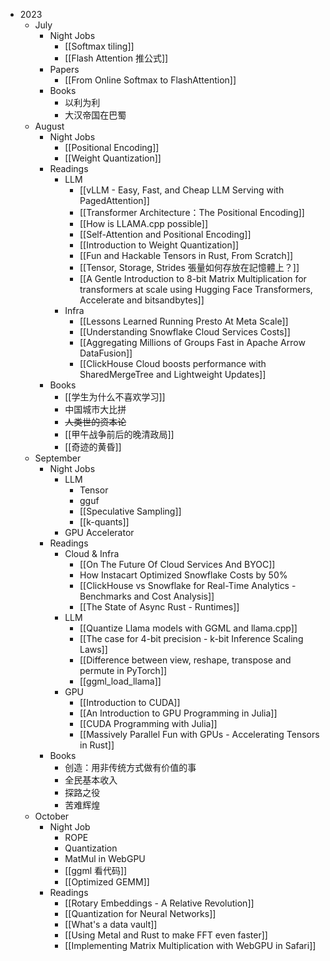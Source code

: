- 2023
	- July
		- Night Jobs
			- [[Softmax tiling]]
			- [[Flash Attention 推公式]]
		- Papers
			- [[From Online Softmax to FlashAttention]]
		- Books
			- 以利为利
			- 大汉帝国在巴蜀
	- August
		- Night Jobs
			- [[Positional Encoding]]
			- [[Weight Quantization]]
		- Readings
			- LLM
				- [[vLLM - Easy, Fast, and Cheap LLM Serving with PagedAttention]]
				- [[Transformer Architecture：The Positional Encoding]]
				- [[How is LLAMA.cpp possible]]
				- [[Self-Attention and Positional Encoding]]
				-  [[Introduction to Weight Quantization]]
				- [[Fun and Hackable Tensors in Rust, From Scratch]]
				- [[Tensor, Storage, Strides 張量如何存放在記憶體上？]]
				- [[A Gentle Introduction to 8-bit Matrix Multiplication for transformers at scale using Hugging Face Transformers, Accelerate and bitsandbytes]]
			- Infra
				- [[Lessons Learned Running Presto At Meta Scale]]
				- [[Understanding Snowflake Cloud Services Costs]]
				- [[Aggregating Millions of Groups Fast in Apache Arrow DataFusion]]
				- [[ClickHouse Cloud boosts performance with SharedMergeTree and Lightweight Updates]]
		- Books
			- [[学生为什么不喜欢学习]]
			- 中国城市大比拼
			- ~~人类世的资本论~~
			- [[甲午战争前后的晚清政局]]
			- [[奇迹的黄昏]]
	- September
		- Night Jobs
			- LLM
				- Tensor
				- gguf
				- [[Speculative Sampling]]
				- [[k-quants]]
			- GPU Accelerator
		- Readings
			- Cloud & Infra
				- [[On The Future Of Cloud Services And BYOC]]
				- How Instacart Optimized Snowflake Costs by 50%
				- [[ClickHouse vs Snowflake for Real-Time Analytics - Benchmarks and Cost Analysis]]
				- [[The State of Async Rust - Runtimes]]
			- LLM
				- [[Quantize Llama models with GGML and llama.cpp]]
				- [[The case for 4-bit precision - k-bit Inference Scaling Laws]]
				- [[Difference between view, reshape, transpose and permute in PyTorch]]
				- [[ggml_load_llama]]
			- GPU
				- [[Introduction to CUDA]]
				- [[An Introduction to GPU Programming in Julia]]
				- [[CUDA Programming with Julia]]
				- [[Massively Parallel Fun with GPUs - Accelerating Tensors in Rust]]
		- Books
			- 创造：用非传统方式做有价值的事
			- 全民基本收入
			- 探路之役
			- 苦难辉煌
	- October
		- Night Job
			- ROPE
			- Quantization
			- MatMul in WebGPU
			- [[ggml 看代码]]
			- [[Optimized GEMM]]
		- Readings
			- [[Rotary Embeddings - A Relative Revolution]]
			- [[Quantization for Neural Networks]]
			- [[What's a data vault]]
			- [[Using Metal and Rust to make FFT even faster]]
			- [[Implementing Matrix Multiplication with WebGPU in Safari]]


